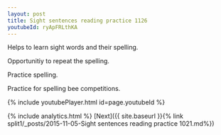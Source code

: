 ```yaml
---
layout: post
title: Sight sentences reading practice 1126
youtubeId: ryApFRLthKA
---
```

 
 
Helps to learn sight words and their spelling.

Opportunitiy to repeat the spelling. 

Practice spelling. 
 
Practice for spelling bee competitions. 
 
{% include youtubePlayer.html id=page.youtubeId %}
 
 
{% include analytics.html %} 
[Next]({{ site.baseurl }}{% link  split1/_posts/2015-11-05-Sight sentences reading practice 1021.md%})
 
